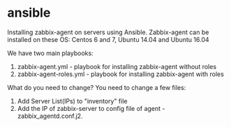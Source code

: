 # ansible

Installing zabbix-agent on servers using Ansible. 
Zabbix-agent can be installed on these OS: Centos 6 and 7, Ubuntu 14.04 and Ubuntu 16.04


We have two main playbooks:

   1) zabbix-agent.yml - playbook for installing zabbix-agent without roles
   2) zabbix-agent-roles.yml - playbook for installing zabbix-agent with roles
   
   
What do you need to change? You need to change a few files:
   1) Add Server List(IPs) to "inventory" file
   2) Add the IP of zabbix-server to config file of agent - zabbix_agentd.conf.j2.
   
 
 
 
